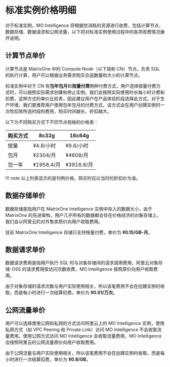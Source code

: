 # 标准实例价格明细

对于标准实例，MO Intelligence 将根据您消耗的资源进行收费，包括计算节点、数据存储、数据请求和公网流量，以下将对标准实例使用过程中的各项收费情况展开说明。

## 计算节点单价

计算节点是 MatrixOne 中的 Compute Node（以下简称 CN）节点，负责 SQL 的执行计算，用户可以根据业务需求购买合适数量和大小的计算节点。

标准实例中对于 CN 有**包年包月**和**按量付费**两种付费方式，用户选择按量付费方式时，可以按照实际需求创建和停止实例，我们会按照实际使用时长每小时计费和扣费，这种方式的单价比较贵，因此建议用户在产品体验阶段选择此方式。对于生产环境，我们更推荐用户使用包年包月的付费方式，该方式会在用户创建实例时一次性扣除所选时段的费用，购买时间越长，折扣越大。

以下为不同购买方式下不同节点规格的价格表：

| 购买方式   | 8c32g        | 16c64g    |
| -------- |  ----------- | --------- |
| 按量      |  ¥4.8/小时   | ¥9.6/小时  |
| 包月      |  ¥2304/月    | ¥4608/月  |
| 包一年    |  ¥1958.4/月  | ¥3916.8/月  |

!!! note
    以上列表显示的是刊例价格，购买时应以当时的折扣价为准。

## 数据存储单价

数据存储是指用户在 MatrixOne Intelligence 实例中存入的数据大小，由于 MatrixOne 的先进架构，用户几乎所有的数据都会存在价格经济的对象存储上，我们会以阿里云的对外售卖原价向用户收取费用。

目前 MatrixOne Intelligence 存储只支持按量付费，单价为 **¥0.15/GB-月**。

## 数据请求单价

数据请求费用是指用户执行 SQL 时与对象存储间的请求调用费用，阿里云对象存储-OSS 的请求费用按访问次数收费，MO Intelligence 按照原价向用户收取费用。

由于对象存储的请求次数与用户实际使用相关，所以该笔费用不会在创建实例时收取，而是每小时进行一次结算扣费。单价为 **¥0.01/万次**。

## 公网流量单价

用户可以选择使用公网和私网的方式访问阿里云上的 MO Intelligence 实例，使用私网方式（如 VPC Peering 和 Private Link）访问 MO Intelligence 不会收取流量费用，使用公网方式访问 MO Intelligence 会收取流量费用，MO Intelligence 会按照阿里云的公网流量原价向用户收取费用。

由于公网流量与用户实际使用相关，所以该笔费用不会在创建实例时收取，而是每小时进行一次结算扣费，单价为 **¥0.8/GB**。